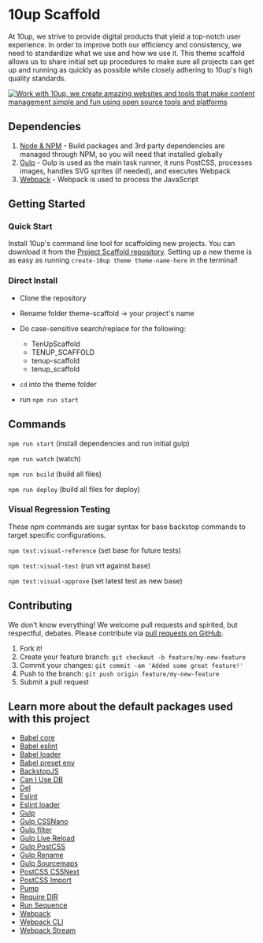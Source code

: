 10up Scaffold
=====================

At 10up, we strive to provide digital products that yield a top-notch user experience. In order to improve both our efficiency and consistency, we need to standardize what we use and how we use it. This theme scaffold allows us to share initial set up procedures to make sure all projects can get up and running as quickly as possible while closely adhering to 10up's high quality standards.

<a href="http://10up.com/contact/"><img src="https://10updotcom-uploads.s3.amazonaws.com/uploads/2016/08/10up_github_banner-2.png" alt="Work with 10up, we create amazing websites and tools that make content management simple and fun using open source tools and platforms"></a>

## Dependencies

1. [Node & NPM](https://www.npmjs.com/get-npm) - Build packages and 3rd party dependencies are managed through NPM, so you will need that installed globally
2. [Gulp](https://gulpjs.com/) - Gulp is used as the main task runner, it runs PostCSS, processes images, handles SVG sprites (if needed), and executes Webpack
3. [Webpack](https://webpack.js.org/) - Webpack is used to process the JavaScript

## Getting Started

### Quick Start
Install 10up's command line tool for scaffolding new projects. You can download it from the [Project Scaffold repository](https://github.com/10up/project-scaffold). Setting up a new theme is as easy as running `create-10up theme theme-name-here` in the terminal!

### Direct Install
- Clone the repository
- Rename folder theme-scaffold -> your project's name
- Do case-sensitive search/replace for the following:

	- TenUpScaffold
	- TENUP_SCAFFOLD
	- tenup-scaffold
	- tenup_scaffold

- `cd` into the theme folder
- run `npm run start`

## Commands

`npm run start` (install dependencies and run initial gulp)

`npm run watch` (watch)

`npm run build` (build all files)

`npm run deploy` (build all files for deploy)

### Visual Regression Testing

These npm commands are sugar syntax for base backstop commands to target specific configurations.

`npm test:visual-reference` (set base for future tests)

`npm test:visual-test` (run vrt against base)

`npm test:visual-approve` (set latest test as new base)

## Contributing

We don't know everything! We welcome pull requests and spirited, but respectful, debates. Please contribute via [pull requests on GitHub](https://github.com/10up/theme-scaffold/compare).

1. Fork it!
2. Create your feature branch: `git checkout -b feature/my-new-feature`
3. Commit your changes: `git commit -am 'Added some great feature!'`
4. Push to the branch: `git push origin feature/my-new-feature`
5. Submit a pull request

## Learn more about the default packages used with this project

- [Babel core](https://www.npmjs.com/package/babel-core)
- [Babel eslint](https://www.npmjs.com/package/babel-eslint)
- [Babel loader](https://www.npmjs.com/package/babel-loader)
- [Babel preset env](https://www.npmjs.com/package/babel-preset-env)
- [BackstopJS](https://github.com/garris/BackstopJS)
- [Can I Use DB](https://www.npmjs.com/package/caniuse-db)
- [Del](https://www.npmjs.com/package/del)
- [Eslint](https://www.npmjs.com/package/eslint)
- [Eslint loader](https://www.npmjs.com/package/eslint-loader)
- [Gulp](https://www.npmjs.com/package/gulp)
- [Gulp CSSNano](https://www.npmjs.com/package/gulp-cssnano)
- [Gulp filter](https://www.npmjs.com/package/gulp-filter)
- [Gulp Live Reload](https://www.npmjs.com/package/gulp-livereload)
- [Gulp PostCSS](https://www.npmjs.com/package/gulp-postcss)
- [Gulp Rename](https://www.npmjs.com/package/gulp-rename)
- [Gulp Sourcemaps](https://www.npmjs.com/package/gulp-sourcemaps)
- [PostCSS CSSNext](https://www.npmjs.com/package/gulp-postcss)
- [PostCSS Import](https://www.npmjs.com/package/postcss-import)
- [Pump](https://www.npmjs.com/package/pump)
- [Require DIR](https://www.npmjs.com/package/require-dir)
- [Run Sequence](https://www.npmjs.com/package/run-sequence)
- [Webpack](https://www.npmjs.com/package/webpack)
- [Webpack CLI](https://www.npmjs.com/package/webpack-cli)
- [Webpack Stream](https://www.npmjs.com/package/webpack-stream)
